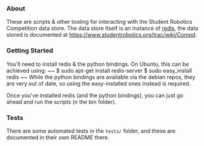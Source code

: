 ### About

These are scripts & other tooling for interacting with the Student Robotics Competition data store.
The data store itself is an instance of [redis](http://redis.io/),
 the data stored is documented at https://www.studentrobotics.org/trac/wiki/Compd.

### Getting Started

You'll need to install redis & the python bindings.
On Ubuntu, this can be achieved using:
~~
$ sudo apt-get install redis-server
$ sudo easy_install redis
~~
While the python bindings are available via the debian repos,
 they are very out of date, so using the easy-installed ones instead is required.

Once you've installed redis (and the python bindings),
 you can just go ahead and run the scripts (n the bin folder).

### Tests
There are some automated tests in the `tests/` folder,
 and these are documented in their own README there.
